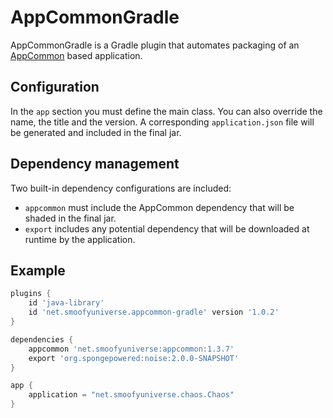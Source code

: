 # AppCommonGradle

AppCommonGradle is a Gradle plugin that automates packaging of an [AppCommon](https://github.com/Yeregorix/AppCommon)
based application.

## Configuration

In the `app` section you must define the main class. You can also override the name, the title and the version. A
corresponding `application.json` file will be generated and included in the final jar.

## Dependency management

Two built-in dependency configurations are included:

- `appcommon` must include the AppCommon dependency that will be shaded in the final jar.
- `export` includes any potential dependency that will be downloaded at runtime by the application.

## Example

```groovy
plugins {
    id 'java-library'
    id 'net.smoofyuniverse.appcommon-gradle' version '1.0.2'
}

dependencies {
    appcommon 'net.smoofyuniverse:appcommon:1.3.7'
    export 'org.spongepowered:noise:2.0.0-SNAPSHOT'
}

app {
    application = "net.smoofyuniverse.chaos.Chaos"
}
```

